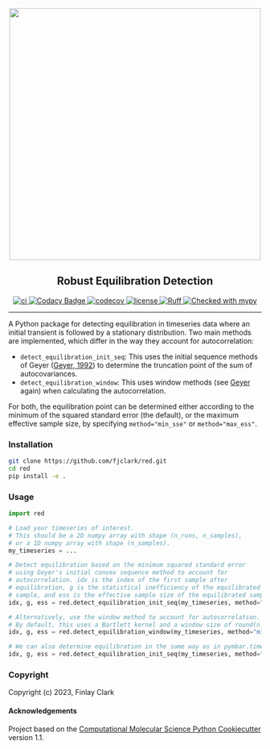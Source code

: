 
<p align="center">
  <img src="https://github.com/fjclark/red/assets/90148170/5b0cf397-f902-4a43-9323-6414aa408d1a" width="500">
</p>

<h2 align="center">Robust Equilibration Detection</h2>

<p align="center">
  <a href="https://github.com/fjclark/red/actions?query=workflow%3ACI">
    <img alt="ci" src="https://github.com/fjclark/red/workflows/CI/badge.svg" />
  </a>
  <a href="https://app.codacy.com/gh/fjclark/red/dashboard?utm_source=gh&utm_medium=referral&utm_content=&utm_campaign=Badge_grade">
    <img alt="Codacy Badge" src="https://app.codacy.com/project/badge/Grade/fff40e5573f847399bee98eef495f8c6" />
  </a>
  <a href="https://codecov.io/gh/fjclark/red/branch/main">
    <img alt="codecov" src="https://codecov.io/gh/fjclark/red/branch/main/graph/badge.svg" />
  </a>
  <a href="https://opensource.org/licenses/MIT">
    <img alt="license" src="https://img.shields.io/badge/License-MIT-yellow.svg" />
  </a>
  <a href="https://github.com/astral-sh/ruff">
    <img alt="Ruff" src="https://img.shields.io/endpoint?url=https://raw.githubusercontent.com/astral-sh/ruff/main/assets/badge/v2.json" />
  </a>
  <a href="https://mypy-lang.org/">
    <img alt="Checked with mypy" src="https://www.mypy-lang.org/static/mypy_badge.svg" />
  </a>
</p>

---


A Python package for detecting equilibration in timeseries data where an initial transient is followed by a stationary distribution. Two main methods are implemented, which differ in the way they account for autocorrelation:

  - `detect_equilibration_init_seq`: This uses the initial sequence methods of Geyer ([Geyer, 1992](https://www.jstor.org/stable/2246094)) to determine the truncation point of the sum of autocovariances.
  - `detect_equilibration_window`: This uses window methods (see [Geyer](https://www.jstor.org/stable/2246094) again) when calculating the
autocorrelation.

For both, the equilibration point can be determined either according to the minimum of the squared standard error (the default), or the maximum effective sample size, by specifying `method="min_sse"` or `method="max_ess"`.

### Installation

```bash
git clone https://github.com/fjclark/red.git
cd red
pip install -e .
```

### Usage

```python
import red

# Load your timeseries of interest.
# This should be a 2D numpy array with shape (n_runs, n_samples),
# or a 1D numpy array with shape (n_samples).
my_timeseries = ...

# Detect equilibration based on the minimum squared standard error
# using Geyer's initial convex sequence method to account for
# autocorrelation. idx is the index of the first sample after
# equilibration, g is the statistical inefficiency of the equilibrated
# sample, and ess is the effective sample size of the equilibrated sample.
idx, g, ess = red.detect_equilibration_init_seq(my_timeseries, method="min_sse", plot=True)

# Alternatively, use the window method to account for autocorrelation.
# By default, this uses a Bartlett kernel and a window size of round(n_samples**0.5).
idx, g, ess = red.detect_equilibration_window(my_timeseries, method="min_sse", plot=True)

# We can also determine equilibration in the same way as in pymbar.timeseries.detect_equilibration.
idx, g, ess = red.detect_equilibration_init_seq(my_timeseries, method="max_ess", sequence_estimator="positive")
```

### Copyright

Copyright (c) 2023, Finlay Clark


#### Acknowledgements

Project based on the
[Computational Molecular Science Python Cookiecutter](https://github.com/molssi/cookiecutter-cms) version 1.1.
